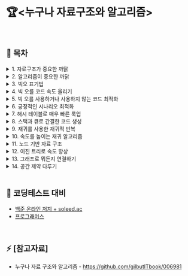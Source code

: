 # 🏆<누구나 자료구조와 알고리즘>

<br>

## 🌱 목차
<details>
<summary>1. 자료구조가 중요한 까닭</summary>

   1. 배열: 기초 자료 구조
   2. 읽기
   3. 검색
   4. 삽입
   5. 삭제
   6. 집합: 단 하나의 규칙이 효율성을 바꾼다
   7. 마무리

</details>

<details>
<summary>2. 알고리즘이 중요한 까닭</summary>

   1. 정렬된 배열
   2. 정렬된 배열의 검색
   3. 이진 검색
   4. 이진검색 대 선형 검색
   5. 마무리

</details>

<details>
<summary>3. 빅오 표기법</summary>

   1. 빅오: 단계 수 계산
   2. 상수 시간과 선형 시간
   3. 같은 알고리즘, 다른 시나리오
   4. 세 번째 유형의 알고리즘
   5. 로가리즘
   6. O(log N) 해석
   7. 실전예제
   8. 마무리

</details>

<details>
<summary>4. 빅 오를 코드 속도 올리기</summary>

   1. 버블 정렬
   2. 버블 정렬 실제로 해보기
   3. 버블 정렬 구현
   4. 버블 정렬의 효율성
   5. 이차 문제
   6. 선형 해결법
   7. 마무리

</details>

<details>
<summary>5. 빅 오를 사용하거나 사용하지 않는 코드 최적화</summary>

</details>

<details>
<summary>6. 긍정적인 시나리오 최적화</summary>

</details>

<details>
<summary>7. 해시 테이블로 매우 빠른 룩업</summary>

</details>

<details>
<summary>8. 스택과 큐로 간결한 코드 생성</summary>

</details>

<details>
<summary>9. 재귀를 사용한 재귀적 반복</summary>

</details>

<details>
<summary>10. 속도를 높이는 재귀 알고리즘</summary>

</details>

<details>
<summary>11. 노드 기반 자료 구조</summary>

</details>

<details>
<summary>12. 이진 트리로 속도 향상</summary>

</details>

<details>
<summary>13. 그래프로 뭐든지 연결하기</summary>

</details>

<details>
<summary>14. 공간 제약 다루기</summary>

</details>

<br>

## 🤔 코딩테스트 대비 
- [백준 온라인 저지 + soleed.ac](https://solved.ac/)
- [프로그래머스](https://school.programmers.co.kr/)<br>
<br>


## ⚡ [참고자료]

- 누구나 자료 구조와 알고리즘 - <https://github.com/gilbutITbook/006981>
